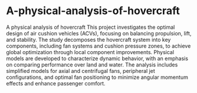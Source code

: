 # A-physical-analysis-of-hovercraft
A physical analysis of hovercraft
This project investigates the optimal design of air cushion vehicles (ACVs), focusing on balancing propulsion, lift, and stability. The study decomposes the hovercraft system into key components, including fan systems and cushion pressure zones, to achieve global optimization through local component improvements. Physical models are developed to characterize dynamic behavior, with an emphasis on comparing performance over land and water. The analysis includes simplified models for axial and centrifugal fans, peripheral jet configurations, and optimal fan positioning to minimize angular momentum effects and enhance passenger comfort.
